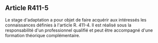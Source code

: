 ## Article R411-5

Le stage d'adaptation a pour objet de faire acquérir aux intéressés les connaissances définies à l'article
R. 411-4. Il est réalisé sous la responsabilité d'un professionnel qualifié et peut être accompagné d'une
formation théorique complémentaire.

